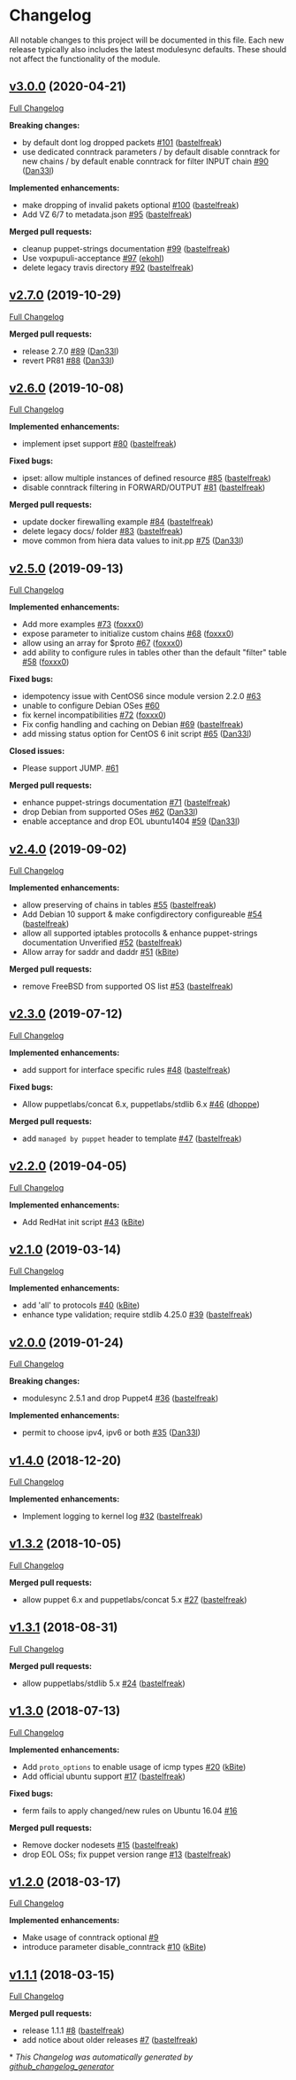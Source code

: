 # Changelog

All notable changes to this project will be documented in this file.
Each new release typically also includes the latest modulesync defaults.
These should not affect the functionality of the module.

## [v3.0.0](https://github.com/voxpupuli/puppet-ferm/tree/v3.0.0) (2020-04-21)

[Full Changelog](https://github.com/voxpupuli/puppet-ferm/compare/v2.7.0...v3.0.0)

**Breaking changes:**

- by default dont log dropped packets [\#101](https://github.com/voxpupuli/puppet-ferm/pull/101) ([bastelfreak](https://github.com/bastelfreak))
- use dedicated conntrack parameters / by default disable conntrack for new chains /  by default enable conntrack for filter INPUT chain [\#90](https://github.com/voxpupuli/puppet-ferm/pull/90) ([Dan33l](https://github.com/Dan33l))

**Implemented enhancements:**

- make dropping of invalid pakets optional [\#100](https://github.com/voxpupuli/puppet-ferm/pull/100) ([bastelfreak](https://github.com/bastelfreak))
- Add VZ 6/7 to metadata.json [\#95](https://github.com/voxpupuli/puppet-ferm/pull/95) ([bastelfreak](https://github.com/bastelfreak))

**Merged pull requests:**

- cleanup puppet-strings documentation [\#99](https://github.com/voxpupuli/puppet-ferm/pull/99) ([bastelfreak](https://github.com/bastelfreak))
- Use voxpupuli-acceptance [\#97](https://github.com/voxpupuli/puppet-ferm/pull/97) ([ekohl](https://github.com/ekohl))
- delete legacy travis directory [\#92](https://github.com/voxpupuli/puppet-ferm/pull/92) ([bastelfreak](https://github.com/bastelfreak))

## [v2.7.0](https://github.com/voxpupuli/puppet-ferm/tree/v2.7.0) (2019-10-29)

[Full Changelog](https://github.com/voxpupuli/puppet-ferm/compare/v2.6.0...v2.7.0)

**Merged pull requests:**

- release 2.7.0 [\#89](https://github.com/voxpupuli/puppet-ferm/pull/89) ([Dan33l](https://github.com/Dan33l))
- revert PR81 [\#88](https://github.com/voxpupuli/puppet-ferm/pull/88) ([Dan33l](https://github.com/Dan33l))

## [v2.6.0](https://github.com/voxpupuli/puppet-ferm/tree/v2.6.0) (2019-10-08)

[Full Changelog](https://github.com/voxpupuli/puppet-ferm/compare/v2.5.0...v2.6.0)

**Implemented enhancements:**

- implement ipset support [\#80](https://github.com/voxpupuli/puppet-ferm/pull/80) ([bastelfreak](https://github.com/bastelfreak))

**Fixed bugs:**

- ipset: allow multiple instances of defined resource [\#85](https://github.com/voxpupuli/puppet-ferm/pull/85) ([bastelfreak](https://github.com/bastelfreak))
- disable conntrack filtering in FORWARD/OUTPUT [\#81](https://github.com/voxpupuli/puppet-ferm/pull/81) ([bastelfreak](https://github.com/bastelfreak))

**Merged pull requests:**

- update docker firewalling example [\#84](https://github.com/voxpupuli/puppet-ferm/pull/84) ([bastelfreak](https://github.com/bastelfreak))
- delete legacy docs/ folder [\#83](https://github.com/voxpupuli/puppet-ferm/pull/83) ([bastelfreak](https://github.com/bastelfreak))
- move common from hiera data values to init.pp [\#75](https://github.com/voxpupuli/puppet-ferm/pull/75) ([Dan33l](https://github.com/Dan33l))

## [v2.5.0](https://github.com/voxpupuli/puppet-ferm/tree/v2.5.0) (2019-09-13)

[Full Changelog](https://github.com/voxpupuli/puppet-ferm/compare/v2.4.0...v2.5.0)

**Implemented enhancements:**

- Add more examples [\#73](https://github.com/voxpupuli/puppet-ferm/pull/73) ([foxxx0](https://github.com/foxxx0))
- expose parameter to initialize custom chains [\#68](https://github.com/voxpupuli/puppet-ferm/pull/68) ([foxxx0](https://github.com/foxxx0))
- allow using an array for $proto [\#67](https://github.com/voxpupuli/puppet-ferm/pull/67) ([foxxx0](https://github.com/foxxx0))
- add ability to configure rules in tables other than the default "filter" table [\#58](https://github.com/voxpupuli/puppet-ferm/pull/58) ([foxxx0](https://github.com/foxxx0))

**Fixed bugs:**

- idempotency issue with CentOS6 since module version 2.2.0 [\#63](https://github.com/voxpupuli/puppet-ferm/issues/63)
- unable to configure Debian OSes [\#60](https://github.com/voxpupuli/puppet-ferm/issues/60)
- fix kernel incompatibilities [\#72](https://github.com/voxpupuli/puppet-ferm/pull/72) ([foxxx0](https://github.com/foxxx0))
- Fix config handling and caching on Debian [\#69](https://github.com/voxpupuli/puppet-ferm/pull/69) ([bastelfreak](https://github.com/bastelfreak))
- add missing status option for CentOS 6 init script [\#65](https://github.com/voxpupuli/puppet-ferm/pull/65) ([Dan33l](https://github.com/Dan33l))

**Closed issues:**

- Please support JUMP. [\#61](https://github.com/voxpupuli/puppet-ferm/issues/61)

**Merged pull requests:**

- enhance puppet-strings documentation [\#71](https://github.com/voxpupuli/puppet-ferm/pull/71) ([bastelfreak](https://github.com/bastelfreak))
- drop Debian from supported OSes [\#62](https://github.com/voxpupuli/puppet-ferm/pull/62) ([Dan33l](https://github.com/Dan33l))
- enable acceptance and drop EOL ubuntu1404 [\#59](https://github.com/voxpupuli/puppet-ferm/pull/59) ([Dan33l](https://github.com/Dan33l))

## [v2.4.0](https://github.com/voxpupuli/puppet-ferm/tree/v2.4.0) (2019-09-02)

[Full Changelog](https://github.com/voxpupuli/puppet-ferm/compare/v2.3.0...v2.4.0)

**Implemented enhancements:**

- allow preserving of chains in tables [\#55](https://github.com/voxpupuli/puppet-ferm/pull/55) ([bastelfreak](https://github.com/bastelfreak))
- Add Debian 10 support & make configdirectory configureable [\#54](https://github.com/voxpupuli/puppet-ferm/pull/54) ([bastelfreak](https://github.com/bastelfreak))
- allow all supported iptables protocolls & enhance puppet-strings documentation Unverified [\#52](https://github.com/voxpupuli/puppet-ferm/pull/52) ([bastelfreak](https://github.com/bastelfreak))
- Allow array for saddr and daddr [\#51](https://github.com/voxpupuli/puppet-ferm/pull/51) ([kBite](https://github.com/kBite))

**Merged pull requests:**

- remove FreeBSD from supported OS list [\#53](https://github.com/voxpupuli/puppet-ferm/pull/53) ([bastelfreak](https://github.com/bastelfreak))

## [v2.3.0](https://github.com/voxpupuli/puppet-ferm/tree/v2.3.0) (2019-07-12)

[Full Changelog](https://github.com/voxpupuli/puppet-ferm/compare/v2.2.0...v2.3.0)

**Implemented enhancements:**

- add support for interface specific rules [\#48](https://github.com/voxpupuli/puppet-ferm/pull/48) ([bastelfreak](https://github.com/bastelfreak))

**Fixed bugs:**

- Allow puppetlabs/concat 6.x, puppetlabs/stdlib 6.x [\#46](https://github.com/voxpupuli/puppet-ferm/pull/46) ([dhoppe](https://github.com/dhoppe))

**Merged pull requests:**

- add `managed by puppet` header to template [\#47](https://github.com/voxpupuli/puppet-ferm/pull/47) ([bastelfreak](https://github.com/bastelfreak))

## [v2.2.0](https://github.com/voxpupuli/puppet-ferm/tree/v2.2.0) (2019-04-05)

[Full Changelog](https://github.com/voxpupuli/puppet-ferm/compare/v2.1.0...v2.2.0)

**Implemented enhancements:**

- Add RedHat init script [\#43](https://github.com/voxpupuli/puppet-ferm/pull/43) ([kBite](https://github.com/kBite))

## [v2.1.0](https://github.com/voxpupuli/puppet-ferm/tree/v2.1.0) (2019-03-14)

[Full Changelog](https://github.com/voxpupuli/puppet-ferm/compare/v2.0.0...v2.1.0)

**Implemented enhancements:**

- add 'all' to protocols [\#40](https://github.com/voxpupuli/puppet-ferm/pull/40) ([kBite](https://github.com/kBite))
- enhance type validation; require stdlib 4.25.0 [\#39](https://github.com/voxpupuli/puppet-ferm/pull/39) ([bastelfreak](https://github.com/bastelfreak))

## [v2.0.0](https://github.com/voxpupuli/puppet-ferm/tree/v2.0.0) (2019-01-24)

[Full Changelog](https://github.com/voxpupuli/puppet-ferm/compare/v1.4.0...v2.0.0)

**Breaking changes:**

- modulesync 2.5.1 and drop Puppet4 [\#36](https://github.com/voxpupuli/puppet-ferm/pull/36) ([bastelfreak](https://github.com/bastelfreak))

**Implemented enhancements:**

- permit to choose ipv4, ipv6 or both [\#35](https://github.com/voxpupuli/puppet-ferm/pull/35) ([Dan33l](https://github.com/Dan33l))

## [v1.4.0](https://github.com/voxpupuli/puppet-ferm/tree/v1.4.0) (2018-12-20)

[Full Changelog](https://github.com/voxpupuli/puppet-ferm/compare/v1.3.2...v1.4.0)

**Implemented enhancements:**

- Implement logging to kernel log [\#32](https://github.com/voxpupuli/puppet-ferm/pull/32) ([bastelfreak](https://github.com/bastelfreak))

## [v1.3.2](https://github.com/voxpupuli/puppet-ferm/tree/v1.3.2) (2018-10-05)

[Full Changelog](https://github.com/voxpupuli/puppet-ferm/compare/v1.3.1...v1.3.2)

**Merged pull requests:**

- allow puppet 6.x and  puppetlabs/concat 5.x [\#27](https://github.com/voxpupuli/puppet-ferm/pull/27) ([bastelfreak](https://github.com/bastelfreak))

## [v1.3.1](https://github.com/voxpupuli/puppet-ferm/tree/v1.3.1) (2018-08-31)

[Full Changelog](https://github.com/voxpupuli/puppet-ferm/compare/v1.3.0...v1.3.1)

**Merged pull requests:**

- allow puppetlabs/stdlib 5.x [\#24](https://github.com/voxpupuli/puppet-ferm/pull/24) ([bastelfreak](https://github.com/bastelfreak))

## [v1.3.0](https://github.com/voxpupuli/puppet-ferm/tree/v1.3.0) (2018-07-13)

[Full Changelog](https://github.com/voxpupuli/puppet-ferm/compare/v1.2.0...v1.3.0)

**Implemented enhancements:**

- Add `proto_options` to enable usage of icmp types [\#20](https://github.com/voxpupuli/puppet-ferm/pull/20) ([kBite](https://github.com/kBite))
- Add official ubuntu support [\#17](https://github.com/voxpupuli/puppet-ferm/pull/17) ([bastelfreak](https://github.com/bastelfreak))

**Fixed bugs:**

- ferm fails to apply changed/new rules on Ubuntu 16.04 [\#16](https://github.com/voxpupuli/puppet-ferm/issues/16)

**Merged pull requests:**

- Remove docker nodesets [\#15](https://github.com/voxpupuli/puppet-ferm/pull/15) ([bastelfreak](https://github.com/bastelfreak))
- drop EOL OSs; fix puppet version range [\#13](https://github.com/voxpupuli/puppet-ferm/pull/13) ([bastelfreak](https://github.com/bastelfreak))

## [v1.2.0](https://github.com/voxpupuli/puppet-ferm/tree/v1.2.0) (2018-03-17)

[Full Changelog](https://github.com/voxpupuli/puppet-ferm/compare/v1.1.1...v1.2.0)

**Implemented enhancements:**

- Make usage of conntrack optional [\#9](https://github.com/voxpupuli/puppet-ferm/issues/9)
- introduce parameter disable\_conntrack [\#10](https://github.com/voxpupuli/puppet-ferm/pull/10) ([kBite](https://github.com/kBite))

## [v1.1.1](https://github.com/voxpupuli/puppet-ferm/tree/v1.1.1) (2018-03-15)

[Full Changelog](https://github.com/voxpupuli/puppet-ferm/compare/2d355a4c1baadc761d6b12645d0274da8866f722...v1.1.1)

**Merged pull requests:**

- release 1.1.1 [\#8](https://github.com/voxpupuli/puppet-ferm/pull/8) ([bastelfreak](https://github.com/bastelfreak))
- add notice about older releases [\#7](https://github.com/voxpupuli/puppet-ferm/pull/7) ([bastelfreak](https://github.com/bastelfreak))



\* *This Changelog was automatically generated by [github_changelog_generator](https://github.com/github-changelog-generator/github-changelog-generator)*
